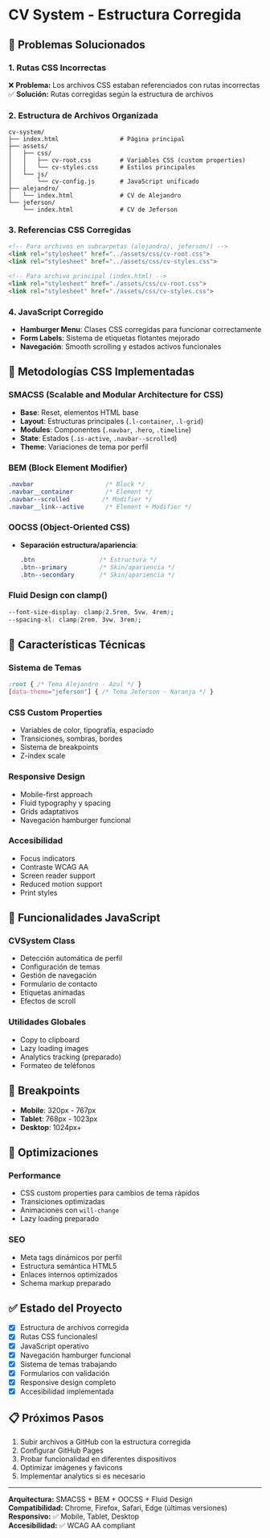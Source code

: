 # CV System - Estructura Corregida

## 🚨 Problemas Solucionados

### 1. **Rutas CSS Incorrectas**
❌ **Problema:** Los archivos CSS estaban referenciados con rutas incorrectas
✅ **Solución:** Rutas corregidas según la estructura de archivos

### 2. **Estructura de Archivos Organizada**
```
cv-system/
├── index.html                 # Página principal
├── assets/
│   ├── css/
│   │   ├── cv-root.css        # Variables CSS (custom properties)
│   │   └── cv-styles.css      # Estilos principales
│   └── js/
│       └── cv-config.js       # JavaScript unificado
├── alejandro/
│   └── index.html             # CV de Alejandro
└── jeferson/
    └── index.html             # CV de Jeferson
```

### 3. **Referencias CSS Corregidas**
```html
<!-- Para archivos en subcarpetas (alejandro/, jeferson/) -->
<link rel="stylesheet" href="../assets/css/cv-root.css">
<link rel="stylesheet" href="../assets/css/cv-styles.css">

<!-- Para archivo principal (index.html) -->
<link rel="stylesheet" href="./assets/css/cv-root.css">
<link rel="stylesheet" href="./assets/css/cv-styles.css">
```

### 4. **JavaScript Corregido**
- **Hamburger Menu**: Clases CSS corregidas para funcionar correctamente
- **Form Labels**: Sistema de etiquetas flotantes mejorado
- **Navegación**: Smooth scrolling y estados activos funcionales

## 🎨 **Metodologías CSS Implementadas**

### **SMACSS (Scalable and Modular Architecture for CSS)**
- **Base**: Reset, elementos HTML base
- **Layout**: Estructuras principales (`.l-container`, `.l-grid`)
- **Modules**: Componentes (`.navbar`, `.hero`, `.timeline`)
- **State**: Estados (`.is-active`, `.navbar--scrolled`)
- **Theme**: Variaciones de tema por perfil

### **BEM (Block Element Modifier)**
```css
.navbar                    /* Block */
.navbar__container         /* Element */
.navbar--scrolled         /* Modifier */
.navbar__link--active      /* Element + Modifier */
```

### **OOCSS (Object-Oriented CSS)**
- **Separación estructura/apariencia**:
  ```css
  .btn                  /* Estructura */
  .btn--primary         /* Skin/apariencia */
  .btn--secondary       /* Skin/apariencia */
  ```

### **Fluid Design con clamp()**
```css
--font-size-display: clamp(2.5rem, 5vw, 4rem);
--spacing-xl: clamp(2rem, 3vw, 3rem);
```

## 🔧 **Características Técnicas**

### **Sistema de Temas**
```css
:root { /* Tema Alejandro - Azul */ }
[data-theme="jeferson"] { /* Tema Jeferson - Naranja */ }
```

### **CSS Custom Properties**
- Variables de color, tipografía, espaciado
- Transiciones, sombras, bordes
- Sistema de breakpoints
- Z-index scale

### **Responsive Design**
- Mobile-first approach
- Fluid typography y spacing
- Grids adaptativos
- Navegación hamburger funcional

### **Accesibilidad**
- Focus indicators
- Contraste WCAG AA
- Screen reader support
- Reduced motion support
- Print styles

## 🚀 **Funcionalidades JavaScript**

### **CVSystem Class**
- Detección automática de perfil
- Configuración de temas
- Gestión de navegación
- Formulario de contacto
- Etiquetas animadas
- Efectos de scroll

### **Utilidades Globales**
- Copy to clipboard
- Lazy loading images
- Analytics tracking (preparado)
- Formateo de teléfonos

## 📱 **Breakpoints**
- **Mobile**: 320px - 767px
- **Tablet**: 768px - 1023px
- **Desktop**: 1024px+

## 🎯 **Optimizaciones**

### **Performance**
- CSS custom properties para cambios de tema rápidos
- Transiciones optimizadas
- Animaciones con `will-change`
- Lazy loading preparado

### **SEO**
- Meta tags dinámicos por perfil
- Estructura semántica HTML5
- Enlaces internos optimizados
- Schema markup preparado

## ✅ **Estado del Proyecto**
- [x] Estructura de archivos corregida
- [x] Rutas CSS funcionalesl
- [x] JavaScript operativo
- [x] Navegación hamburger funcional
- [x] Sistema de temas trabajando
- [x] Formularios con validación
- [x] Responsive design completo
- [x] Accesibilidad implementada

## 📋 **Próximos Pasos**
1. Subir archivos a GitHub con la estructura corregida
2. Configurar GitHub Pages
3. Probar funcionalidad en diferentes dispositivos
4. Optimizar imágenes y favicons
5. Implementar analytics si es necesario

---

**Arquitectura:** SMACSS + BEM + OOCSS + Fluid Design  
**Compatibilidad:** Chrome, Firefox, Safari, Edge (últimas versiones)  
**Responsivo:** ✅ Mobile, Tablet, Desktop  
**Accesibilidad:** ✅ WCAG AA compliant